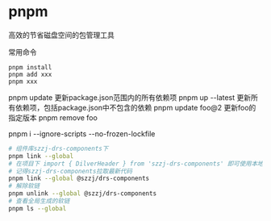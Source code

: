 # pnpm

高效的节省磁盘空间的包管理工具

常用命令

```
pnpm install
pnpm add xxx
pnpm xxx
```


pnpm update 更新package.json范围内的所有依赖项
pnpm up --latest 更新所有依赖项，包括package.json中不包含的依赖
pnpm update foo@2  更新foo的指定版本
pnpm remove foo


pnpm i --ignore-scripts --no-frozen-lockfile

```bash
# 组件库szzj-drs-components下
pnpm link --global
# 在项目下 import { DilverHeader } from 'szzj-drs-components' 即可使用本地最新代码
# 记得szzj-drs-components拉取最新代码
pnpm link --global @szzj/drs-components
# 解除软链
pnpm unlink --global @szzj/drs-components
# 查看全局生成的软链
pnpm ls --global
```